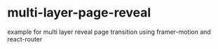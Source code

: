 # multi-layer-page-reveal
example for multi layer reveal page transition using framer-motion and react-router

